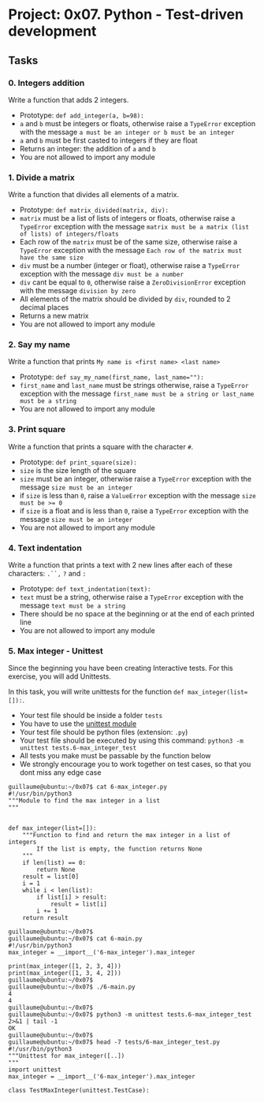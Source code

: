 # Project: 0x07. Python - Test-driven development
## Tasks
### 0. Integers addition
Write a function that adds 2 integers.

 - Prototype: `def add_integer(a, b=98):`
 - `a` and `b` must be integers or floats, otherwise raise a `TypeError` exception with the message `a must be an integer or b must be an integer`
 - `a` and `b` must be first casted to integers if they are float
 - Returns an integer: the addition of `a` and `b`
 - You are not allowed to import any module

### 1. Divide a matrix
Write a function that divides all elements of a matrix.

 - Prototype: `def matrix_divided(matrix, div):`
 - `matrix` must be a list of lists of integers or floats, otherwise raise a `TypeError` exception with the message `matrix must be a matrix (list of lists) of integers/floats`
 - Each row of the `matrix` must be of the same size, otherwise raise a `TypeError` exception with the message `Each row of the matrix must have the same size`
 - `div` must be a number (integer or float), otherwise raise a `TypeError` exception with the message `div must be a number`
 - `div` cant be equal to `0`, otherwise raise a `ZeroDivisionError` exception with the message `division by zero`
 - All elements of the matrix should be divided by `div`, rounded to 2 decimal places
 - Returns a new matrix
 - You are not allowed to import any module

### 2. Say my name
Write a function that prints `My name is <first name> <last name>`

 - Prototype: `def say_my_name(first_name, last_name=""):`
 - `first_name` and `last_name` must be strings otherwise, raise a `TypeError` exception with the message `first_name must be a string or last_name must be a string`
 - You are not allowed to import any module

### 3. Print square
Write a function that prints a square with the character `#`.

 - Prototype: `def print_square(size):`
 - `size` is the size length of the square
 - `size` must be an integer, otherwise raise a `TypeError` exception with the message `size must be an integer`
 - if `size` is less than `0`, raise a `ValueError` exception with the message `size must be >= 0`
 - if `size` is a float and is less than `0`, raise a `TypeError` exception with the message `size must be an integer`
 - You are not allowed to import any module

### 4. Text indentation
Write a function that prints a text with 2 new lines after each of these characters: `.``,` `?` and `:`

 - Prototype: `def text_indentation(text):`
 - `text` must be a string, otherwise raise a `TypeError` exception with the message `text must be a string`
 - There should be no space at the beginning or at the end of each printed line
 - You are not allowed to import any module

### 5. Max integer - Unittest
Since the beginning you have been creating Interactive tests. For this exercise, you will add Unittests.

In this task, you will write unittests for the function `def max_integer(list=[]):`.

 - Your test file should be inside a folder `tests`
 - You have to use the [unittest module](https://docs.python.org/3.4/library/unittest.html#module-unittest)
 - Your test file should be python files (extension: `.py`)
 - Your test file should be executed by using this command: `python3 -m unittest tests.6-max_integer_test`
 - All tests you make must be passable by the function below
 - We strongly encourage you to work together on test cases, so that you dont miss any edge case
```
guillaume@ubuntu:~/0x07$ cat 6-max_integer.py
#!/usr/bin/python3
"""Module to find the max integer in a list
"""


def max_integer(list=[]):
    """Function to find and return the max integer in a list of integers
        If the list is empty, the function returns None
    """
    if len(list) == 0:
        return None
    result = list[0]
    i = 1
    while i < len(list):
        if list[i] > result:
            result = list[i]
        i += 1
    return result

guillaume@ubuntu:~/0x07$
guillaume@ubuntu:~/0x07$ cat 6-main.py
#!/usr/bin/python3
max_integer = __import__('6-max_integer').max_integer

print(max_integer([1, 2, 3, 4]))
print(max_integer([1, 3, 4, 2]))
guillaume@ubuntu:~/0x07$
guillaume@ubuntu:~/0x07$ ./6-main.py
4
4
guillaume@ubuntu:~/0x07$
guillaume@ubuntu:~/0x07$ python3 -m unittest tests.6-max_integer_test 2>&1 | tail -1
OK
guillaume@ubuntu:~/0x07$
guillaume@ubuntu:~/0x07$ head -7 tests/6-max_integer_test.py
#!/usr/bin/python3
"""Unittest for max_integer([..])
"""
import unittest
max_integer = __import__('6-max_integer').max_integer

class TestMaxInteger(unittest.TestCase):
```